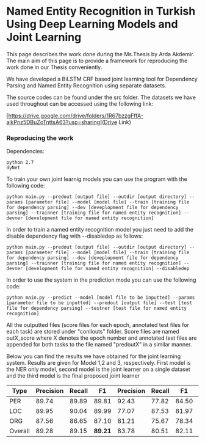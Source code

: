 # Named Entity Recognition in Turkish Using Deep Learning Models and Joint Learning

This page describes the work done during the Ms.Thesis by Arda Akdemir. The main aim of this page is to provide a framework for reproducing the work done in our Thesis conveniently. 

We have developed a BiLSTM CRF based joint learning tool for Dependency Parsing and Named Entity Recognition using separate datasets.


The source codes can be found under the src folder. The datasets we have used throughout can be accessed using the following link:

[https://drive.google.com/drive/folders/1R67bzzgFffA-ajkPnz5DBuZoTnttsA63?usp=sharing](Drive Link)

### Reproducing the work

Dependencies:

```
python 2.7
dyNet
```

To train your own joint learnig models you can use the program with the following code:

```
python main.py --predout [output file] --outdir [output directory] --params [parameter file] --model [model file] --train [training file for dependency parsing] --dev [deveplopment file for dependency parsing] --trainner [training file for named entity recognition] --devner [development file for named entity recognition] 
```

In order to train a named entity recognition model you just need to add the disable dependency flag with --disabledep as follows:

```
python main.py --predout [output file] --outdir [output directory] --params [parameter file] --model [model file] --train [training file for dependency parsing] --dev [deveplopment file for dependency parsing] --trainner [training file for named entity recognition] --devner [development file for named entity recognition] --disabledep
```

In order to use the system in the prediction mode you can use the following code:

```
python main.py --predict --model [model file to be inputted] --params [parameter file to be inputted] --predout [output file] --test [test file for dependency parsing] --testner [test file for named entity recognition]
```

All the outputted files (score files for each epoch, annotated test files for each task) are stored under "conllouts" folder. Score files are named outX_score where X denotes the epoch number and annotated test files are appended for both tasks to the file named "predoutX" in a similar manner.


Below you can find the results we have obtained for the joint learning system. Results are given for Model 1,2 and 3, respectively. First model is the NER only model, second model is the joint learner on a single dataset and the third model is the final proposed joint learner


|Type|Precision|Recall|F1|Precision|Recall|F1|Precision|Recall|F1|
|------|------|-------|-------|------|-------|-------|------|-------|-------|
|PER|89.74| 89.89|89.81 | 92.43|77.82|84.50 | 86.29|86.66 |86.48|
|LOC|  89.95 | 90.04 | 89.99 | 77.07|87.53|81.97| 86.84|85.89|86.36|
|ORG| 87.56 | 86.65 | 87.10 | 81.21|75.67|78.34| 80.97|76.41|78.63|
|Overall|  89.28 | 89.15 | **89.21** | 83.78|80.51|82.11| 85.23|83.91|**84.56**|




